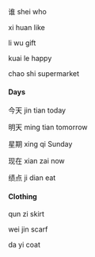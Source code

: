 
谁
shei
who

xi huan
like

li wu
gift

kuai le
happy

chao shi
supermarket



#### Days

今天
jin tian
today

明天
ming tian
tomorrow

星期
xing qi
Sunday

现在
xian zai
now


绩点
ji dian
eat 

#### Clothing

qun zi
skirt

wei jin
scarf

da yi
coat